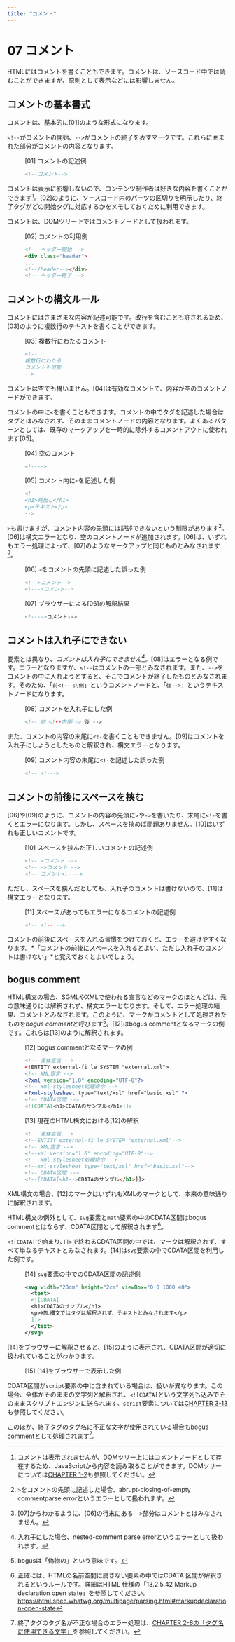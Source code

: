 ```yaml
---
title: "コメント"
---
```


# <span class="number">07</span> コメント

HTMLにはコメントを書くこともできます。コメントは、ソースコード中では読むことができますが、原則として表示などには影響しません。

## コメントの基本書式

コメントは、基本的に\[01]のような形式になります。

`<!--`がコメントの開始、`-->`がコメントの終了を表すマークです。これらに囲まれた部分がコメントの内容となります。

<figure>
<figcaption>[01] コメントの記述例</figcaption>

```html
<!--コメント-->
```

</figure>

コメントは表示に影響しないので、コンテンツ制作者は好きな内容を書くことができます[^1]。\[02]のように、ソースコード内のパーツの区切りを明示したり、終了タグがどの開始タグに対応するかをメモしておくために利用できます。

コメントは、DOMツリー上ではコメントノードとして扱われます。

[^1]: コメントは表示されませんが、DOMツリー上にはコメントノードとして存在するため、JavaScriptから内容を読み取ることができます。DOMツリーについては[CHAPTER 1-2](1-2.xhtml)も参照してください。

<figure>
<figcaption>[02] コメントの利用例</figcaption>

```html
<!-- ヘッダー開始 --> 
<div class="header"> 
... 
<!--/header--></div> 
<!-- ヘッダー終了 --> 
```

</figure>

## コメントの構文ルール

コメントにはさまざまな内容が記述可能です。改行を含むことも許されるため、\[03]のように複数行のテキストを書くことができます。

<figure>
<figcaption>[03] 複数行にわたるコメント</figcaption>

```html
<!--
複数行にわたる 
コメントも可能 
-->
```

</figure>

コメントは空でも構いません。\[04]は有効なコメントで、内容が空のコメントノードができます。

コメントの中に`<`を書くこともできます。コメントの中でタグを記述した場合はタグとはみなされず、そのままコメントノードの内容となります。よくあるパターンとしては、既存のマークアップを一時的に除外するコメントアウトに使われます\[05]。

<figure>
<figcaption>[04] 空のコメント</figcaption>

```html
<!---->
```

</figure>

<figure>
<figcaption>[05] コメント内に<code>&lt;</code>を記述した例</figcaption>

```html
<!--
<h1>見出し</h1>
<p>テキスト</p>
-->
```

</figure>

`>`も書けますが、コメント内容の先頭には記述できないという制限があります[^2]。\[06]は構文エラーとなり、空のコメントノードが追加されます。\[06]は、いずれもエラー処理によって、\[07]のようなマークアップと同じものとみなされます[^3]。

[^2]: `>`をコメントの先頭に記述した場合、abrupt-closing-of-empty commentparse errorというエラーとして扱われます。

[^3]: \[07]からわかるように、\[06]の行末にある`-->`部分はコメントとはみなされません。

<figure>
<figcaption>[06] <code>></code>をコメントの先頭に記述した誤った例</figcaption>

```html
<!-->コメント-->
<!--->コメント-->
```

</figure>

<figure>
<figcaption>[07] ブラウザーによる[06]の解釈結果</figcaption>

```html
<!---->コメント-->
```

</figure>

## コメントは入れ子にできない

要素とは異なり、*コメントは入れ子にできません[^4]。*\[08]はエラーとなる例です。エラーとなりますが、`<!--`はコメントの一部とみなされます。また、`-->`をコメントの中に入れようとすると、そこでコメントが終了したものとみなされます。そのため、「`前<!-- 内側`」というコメントノードと、「`後-->`」というテキストノードになります。

[^4]: 入れ子にした場合、nested-comment parse errorというエラーとして扱われます。

<figure>
<figcaption>[08] コメントを入れ子にした例</figcaption>

```html
<!-- 前 <!--内側--> 後 -->
```

</figure>

また、コメントの内容の末尾に`<!-`を書くこともできません。\[09]はコメントを入れ子にしようとしたものと解釈され、構文エラーとなります。

<figure>
<figcaption>[09] コメント内容の末尾に<code>&lt;!-</code>を記述した誤った例</figcaption>

```html
<!-- <!--->
```

</figure>

## コメントの前後にスペースを挟む

\[06]や\[09]のように、コメントの内容の先頭に`>`や`->`を書いたり、末尾に`<!-`を書くとエラーになります。しかし、スペースを挟めば問題ありません。\[10]はいずれも正しいコメントです。

<figure>
<figcaption>[10] スペースを挟んだ正しいコメントの記述例</figcaption>

```html
<!-- >コメント -->
<!-- ->コメント -->
<!-- コメント<!- -->
```

</figure>

ただし、スペースを挟んだとしても、入れ子のコメントは書けないので、\[11]は構文エラーとなります。

<figure>
<figcaption>[11] スペースがあってもエラーになるコメントの記述例</figcaption>

```html
<!-- <!-- -->
```

</figure>

コメントの前後にスペースを入れる習慣をつけておくと、エラーを避けやすくなります。*「コメントの前後にスペースを入れるとよい、ただし入れ子のコメントは書けない」*と覚えておくとよいでしょう。

## bogus comment

HTML構文の場合、SGMLやXMLで使われる宣言などのマークのほとんどは、元の意味通りには解釈されず、構文エラーとなります。そして、エラー処理の結果、コメントとみなされます。このように、マークがコメントとして処理されたものを*bogus comment*と呼びます[^5]。\[12]はbogus commentとなるマークの例です。これらは\[13]のように解釈されます。

[^5]: bogusは「偽物の」という意味です。

<figure>
<figcaption>[12] bogus commentとなるマークの例</figcaption>

```xml
<!-- 実体宣言 -->
<!ENTITY external-fi le SYSTEM "external.xml">
<!-- XML宣言 -->
<?xml version="1.0" encoding="UTF-8"?>
<!-- xml-stylesheet処理命令 -->
<?xml-stylesheet type="text/xsl" href="basic.xsl" ?>
<!-- CDATA区間 -->
<![CDATA[<h1>CDATAのサンプル</h1>]]>
```

</figure>

<figure>
<figcaption>[13] 現在のHTML構文における[12]の解釈</figcaption>

```html
<!-- 実体宣言 -->
<!--ENTITY external-fi le SYSTEM "external.xml"-->
<!-- XML宣言 -->
<!--xml version="1.0" encoding="UTF-8"-->
<!-- xml-stylesheet処理命令 -->
<!--xml-stylesheet type="text/xsl" href="basic.xsl"-->
<!-- CDATA区間 -->
<!--[CDATA[<h1-->CDATAのサンプル</h1>]]>
```

</figure>

XML構文の場合、\[12]のマークはいずれもXMLのマークとして、本来の意味通りに解釈されます。

HTML構文の例外として、`svg`要素と`math`要素の中のCDATA区間はbogus commentとはならず、CDATA区間として解釈されます[^6]。

[^6]: 正確には、HTMLの名前空間に属さない要素の中ではCDATA 区間が解釈されるというルールです。詳細はHTML 仕様の「13.2.5.42 Markup declaration open state」を参照してください。  
<https://html.spec.whatwg.org/multipage/parsing.html#markupdeclaration-open-state>

`<![CDATA[`で始まり、`]]>`で終わるCDATA区間の中では、マークは解釈されず、すべて単なるテキストとみなされます。\[14]は`svg`要素の中でCDATA区間を利用した例です。

<figure>
<figcaption>[14] <code>svg</code>要素の中でのCDATA区間の記述例</figcaption>

```xml
<svg width="20cm" height="2cm" viewBox="0 0 1000 40">
  <text> 
  <![CDATA[
  <h1>CDATAのサンプル</h1>
  <p>XML構文ではタグは解釈されず、テキストとみなされます</p>
  ]]> 
  </text> 
</svg>
```

</figure>

\[14]をブラウザーに解釈させると、\[15]のように表示され、CDATA区間が適切に扱われていることがわかります。

<figure>
<figcaption>[15] [14]をブラウザーで表示した例</figcaption>
<img src="../image/C2_07_15_1C.png" alt="" />
</figure>

CDATA区間が`script`要素の中に含まれている場合は、扱いが異なります。この場合、全体がそのままの文字列と解釈され、`<![CDATA[`という文字列も込みでそのままスクリプトエンジンに送られます。`script`要素については[CHAPTER 3-13](3-13.xhtml)も参照してください。

このほか、終了タグのタグ名に不正な文字が使用されている場合もbogus commentとして処理されます[^7]。

[^7]: 終了タグのタグ名が不正な場合のエラー処理は、[CHAPTER 2-8の「タグ名に使用できる文字」](2-8.xhtml#tagname-character)を参照してください。
